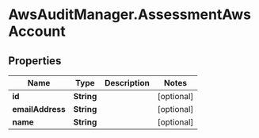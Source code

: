 # AwsAuditManager.AssessmentAwsAccount

## Properties

Name | Type | Description | Notes
------------ | ------------- | ------------- | -------------
**id** | **String** |  | [optional] 
**emailAddress** | **String** |  | [optional] 
**name** | **String** |  | [optional] 


